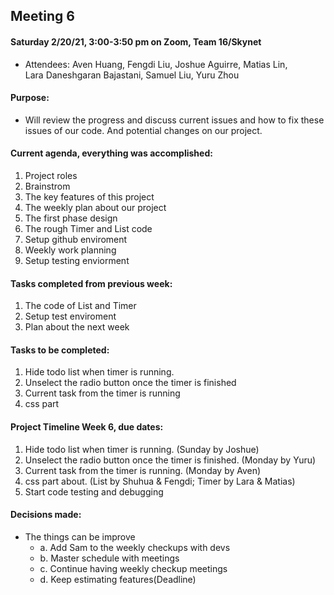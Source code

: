 ## Meeting 6

#### Saturday 2/20/21, 3:00-3:50 pm on Zoom, Team 16/Skynet     
  - Attendees: Aven Huang, Fengdi Liu, Joshue Aguirre, Matias Lin,    
    Lara Daneshgaran Bajastani, Samuel Liu, Yuru Zhou

#### Purpose: 
  - Will review the progress and discuss current issues and how to fix these issues of our code. And potential changes on our project. 
  
#### Current agenda, everything was accomplished:     
   1. Project roles
   2. Brainstrom
   3. The key features of this project
   4. The weekly plan about our project
   5. The first phase design
   6. The rough Timer and List code 
   7. Setup github enviroment
   8. Weekly work planning
   9. Setup testing enviorment


#### Tasks completed from previous week: 
   1. The code of List and Timer
   2. Setup test enviroment 
   3. Plan about the next week
 
#### Tasks to be completed:    
   1. Hide todo list when timer is running.
   2. Unselect the radio button once the timer is finished
   3. Current task from the timer is running
   4. css part  

#### Project Timeline Week 6, due dates:    
   1. Hide todo list when timer is running. (Sunday by Joshue)
   2. Unselect the radio button once the timer is finished. (Monday by Yuru) 
   3. Current task from the timer is running. (Monday by Aven) 
   4. css part about. (List by Shuhua & Fengdi; Timer by Lara & Matias)    
   5. Start code testing and debugging 
   
#### Decisions made:   
  - The things can be improve
     * a. Add Sam to the weekly checkups with devs
     * b. Master schedule with meetings
     * c. Continue having weekly checkup meetings
     * d. Keep estimating features(Deadline)
    
